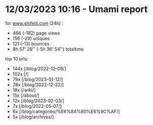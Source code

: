 # 12/03/2023 10:16 - Umami report
for www.shifeiti.com [24h] :

 - 466 (-182) page views
 - 156 (-29) uniques
 - 121 (-13) bounces
 - 8h 57' 29'' (-5h 36' 54'') totaltime


top 10 urls:
 - 144x [/blog/2022-12-09/]
 - 102x [/]
 - 79x [/blog/2023-01-12/]
 - 26x [/blog/2022-12-22/]
 - 18x [/wiki/]
 - 15x [/about/]
 - 12x [/blog/2023-02-03/]
 - 7x [/blog/2022-05-07/]
 - 6x [/blog/categories/%E6%8A%80%E6%9C%AF/]
 - 5x [/blog/archives/]



